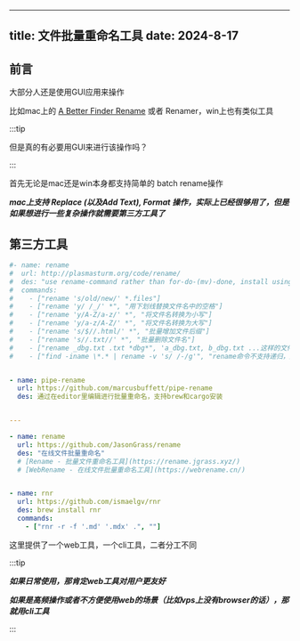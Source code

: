 

---
title: 文件批量重命名工具
date: 2024-8-17
---

## 前言

大部分人还是使用GUI应用来操作

比如mac上的 [A Better Finder Rename](https://www.youtube.com/watch?v=aOmCf3vCsLk)  或者 Renamer，win上也有类似工具

:::tip

但是真的有必要用GUI来进行该操作吗？

:::



首先无论是mac还是win本身都支持简单的 batch rename操作

***mac上支持 Replace (以及Add Text), Format 操作，实际上已经很够用了，但是如果想进行一些复杂操作就需要第三方工具了***


## 第三方工具

```yaml
#- name: rename
#  url: http://plasmasturm.org/code/rename/
#  des: "use rename-command rather than for-do-(mv)-done, install using 'brew install rename'"
#  commands:
#    - ["rename 's/old/new/' *.files"]
#    - ["rename 'y/ /_/' *", "用下划线替换文件名中的空格"]
#    - ["rename 'y/A-Z/a-z/' *", "将文件名转换为小写"]
#    - ["rename 'y/a-z/A-Z/' *", "将文件名转换为大写"]
#    - ["rename 's/$//.html/' *", "批量增加文件后缀"]
#    - ["rename 's//.txt//' *", "批量删除文件名"]
#    - ["rename _dbg.txt .txt *dbg*", 'a_dbg.txt, b_dbg.txt ...这样的文件，把这些文件中的"_dbg "去掉，重新命名']
#    - ["find -iname \*.* | rename -v 's/ /-/g'", "rename命令不支持递归，所以需要find命令来先查找所有文件"]


- name: pipe-rename
  url: https://github.com/marcusbuffett/pipe-rename
  des: 通过在editor里编辑进行批量重命名，支持brew和cargo安装


---

- name: rename
  url: https://github.com/JasonGrass/rename
  des: "在线文件批量重命名"
  # [Rename - 批量文件重命名工具](https://rename.jgrass.xyz/)
  # [WebRename - 在线文件批量重命名工具](https://webrename.cn/)


- name: rnr
  url: https://github.com/ismaelgv/rnr
  des: brew install rnr
  commands:
    - ["rnr -r -f '.md' '.mdx' .", ""]

```

这里提供了一个web工具，一个cli工具，二者分工不同


:::tip

***如果日常使用，那肯定web工具对用户更友好***

***如果是高频操作或者不方便使用web的场景（比如vps上没有browser的话），那就用cli工具***

:::

